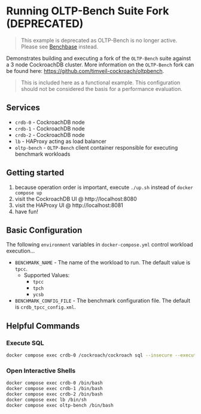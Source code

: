 # Running OLTP-Bench Suite Fork (DEPRECATED)

> This example is deprecated as OLTP-Bench is no longer active.  Please see [Benchbase](https://github.com/cmu-db/benchbase) instead.

Demonstrates building and executing a fork of the `OLTP-Bench` suite against a 3 node CockroachDB cluster.  More information on the `OLTP-Bench` fork can be found here: https://github.com/timveil-cockroach/oltpbench.

> This is included here as a functional example.  This configuration should not be considered the basis for a performance evaluation.

## Services
* `crdb-0` - CockroachDB node
* `crdb-1` - CockroachDB node
* `crdb-2` - CockroachDB node
* `lb` - HAProxy acting as load balancer
* `oltp-bench` - `OLTP-Bench` client container responsible for executing benchmark workloads

## Getting started
1) because operation order is important, execute `./up.sh` instead of `docker compose up`
2) visit the CockroachDB UI @ http://localhost:8080
3) visit the HAProxy UI @ http://localhost:8081
4) have fun!

## Basic Configuration
The following `environment` variables in `docker-compose.yml` control workload execution...
* `BENCHMARK_NAME` - The name of the workload to run.  The default value is `tpcc`.
    * Supported Values:
        * `tpcc`
        * `tpch`
        * `ycsb`
* `BENCHMARK_CONFIG_FILE` - The benchmark configuration file.  The default is `crdb_tpcc_config.xml`.

## Helpful Commands

### Execute SQL
```bash
docker compose exec crdb-0 /cockroach/cockroach sql --insecure --execute="create database tpcc;"
```

### Open Interactive Shells
```bash
docker compose exec crdb-0 /bin/bash
docker compose exec crdb-1 /bin/bash
docker compose exec crdb-2 /bin/bash
docker compose exec lb /bin/sh
docker compose exec oltp-bench /bin/bash
```
